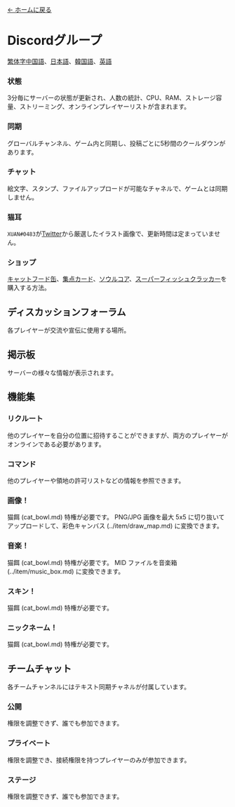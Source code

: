 [← ホームに戻る](../)
# Discordグループ
[繁体字中国語](https://discord.gg/utTBPy6yVM)、[日本語](https://discord.gg/JfbdJQDkHA)、[韓国語](https://discord.gg/f6p96sBrdS)、[英語](https://discord.gg/gg5SHp2vFv)

### 状態
3分毎にサーバーの状態が更新され、人数の統計、CPU、RAM、ストレージ容量、ストリーミング、オンラインプレイヤーリストが含まれます。

### 同期
グローバルチャンネル、ゲーム内と同期し、投稿ごとに5秒間のクールダウンがあります。

### チャット
絵文字、スタンプ、ファイルアップロードが可能なチャネルで、ゲームとは同期しません。

### 猫耳
`XUAN#0483`が[Twitter](https://twitter.com/amsrntk3)から厳選したイラスト画像で、更新時間は定まっていません。

### ショップ
[キャットフード缶](../item/canned_cat.md)、[集点カード](../item/reward_card.md)、[ソウルコア](../item/soul_core.md)、[スーパーフィッシュクラッカー](../item/super_fish_cracker.md)を購入する方法。

## ディスカッションフォーラム
各プレイヤーが交流や宣伝に使用する場所。

## 掲示板
サーバーの様々な情報が表示されます。

## 機能集
### リクルート
他のプレイヤーを自分の位置に招待することができますが、両方のプレイヤーがオンラインである必要があります。

### コマンド
他のプレイヤーや領地の許可リストなどの情報を参照できます。

### 画像！
猫餌 (cat_bowl.md) 特権が必要です。 
PNG/JPG 画像を最大 5x5 に切り抜いてアップロードして、彩色キャンバス (../item/draw_map.md) に変換できます。

### 音楽！
猫餌 (cat_bowl.md) 特権が必要です。 
MID ファイルを音楽箱 (../item/music_box.md) に変換できます。

### スキン！
猫餌 (cat_bowl.md) 特権が必要です。

### ニックネーム！
猫餌 (cat_bowl.md) 特権が必要です。

## チームチャット
各チームチャンネルにはテキスト同期チャネルが付属しています。

### 公開
権限を調整できず、誰でも参加できます。

### プライベート
権限を調整でき、接続権限を持つプレイヤーのみが参加できます。

### ステージ
権限を調整できず、誰でも参加できます。
